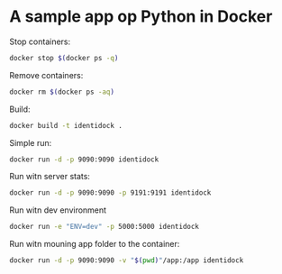 # A sample app op Python in Docker

Stop containers:
```bash
docker stop $(docker ps -q)
```

Remove containers:
```bash
docker rm $(docker ps -aq)
```

Build:
```bash
docker build -t identidock .
```

Simple run:
```bash
docker run -d -p 9090:9090 identidock
```

Run witn server stats:
```bash
docker run -d -p 9090:9090 -p 9191:9191 identidock
```

Run witn dev environment
```bash 
docker run -e "ENV=dev" -p 5000:5000 identidock
```

Run witn mouning app folder to the container:
```bash
docker run -d -p 9090:9090 -v "$(pwd)"/app:/app identidock
```
